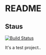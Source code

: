 # README

## Staus
[![Build Status](https://travis-ci.org/scompo/ScompoTestJava.svg?branch=master)](https://travis-ci.org/scompo/ScompoTestJava)

It's a test project..
